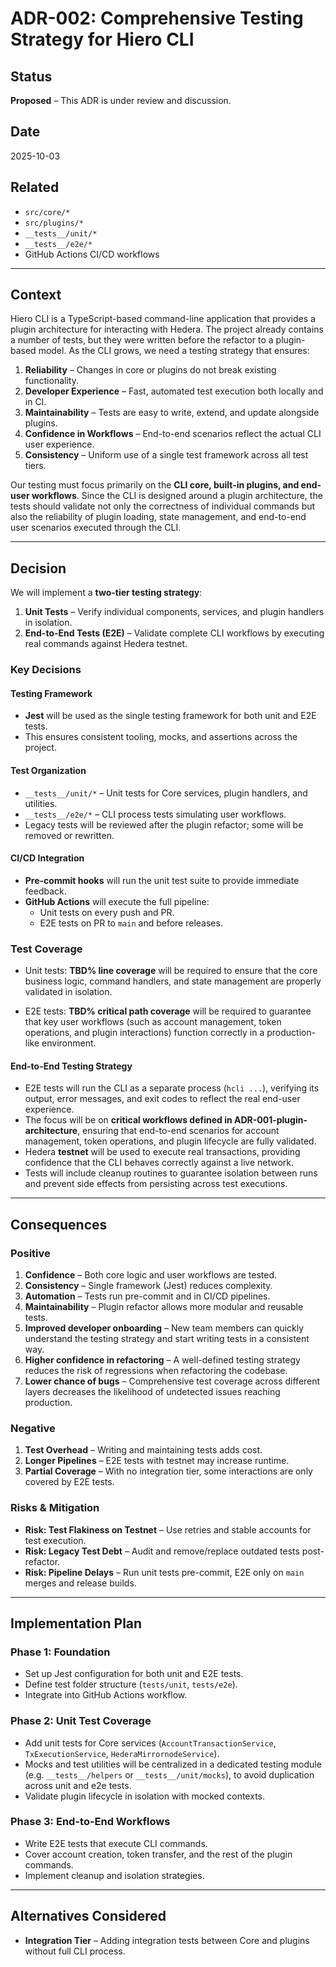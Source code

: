 # ADR-002: Comprehensive Testing Strategy for Hiero CLI

## Status

**Proposed** – This ADR is under review and discussion.

## Date

2025-10-03

## Related

- `src/core/*`
- `src/plugins/*`
- `__tests__/unit/*`
- `__tests__/e2e/*`
- GitHub Actions CI/CD workflows

---

## Context

Hiero CLI is a TypeScript-based command-line application that provides a plugin architecture for interacting with Hedera. The project already contains a number of tests, but they were written before the refactor to a plugin-based model. As the CLI grows, we need a testing strategy that ensures:

1. **Reliability** – Changes in core or plugins do not break existing functionality.
2. **Developer Experience** – Fast, automated test execution both locally and in CI.
3. **Maintainability** – Tests are easy to write, extend, and update alongside plugins.
4. **Confidence in Workflows** – End-to-end scenarios reflect the actual CLI user experience.
5. **Consistency** – Uniform use of a single test framework across all test tiers.

Our testing must focus primarily on the **CLI core, built-in plugins, and end-user workflows**. Since the CLI is designed around a plugin architecture, the tests should validate not only the correctness of individual commands but also the reliability of plugin loading, state management, and end-to-end user scenarios executed through the CLI.

---

## Decision

We will implement a **two-tier testing strategy**:

1. **Unit Tests** – Verify individual components, services, and plugin handlers in isolation.
2. **End-to-End Tests (E2E)** – Validate complete CLI workflows by executing real commands against Hedera testnet.

### Key Decisions

#### Testing Framework

- **Jest** will be used as the single testing framework for both unit and E2E tests.
- This ensures consistent tooling, mocks, and assertions across the project.

#### Test Organization

- `__tests__/unit/*` – Unit tests for Core services, plugin handlers, and utilities.
- `__tests__/e2e/*` – CLI process tests simulating user workflows.
- Legacy tests will be reviewed after the plugin refactor; some will be removed or rewritten.

#### CI/CD Integration

- **Pre-commit hooks** will run the unit test suite to provide immediate feedback.
- **GitHub Actions** will execute the full pipeline:
  - Unit tests on every push and PR.
  - E2E tests on PR to `main` and before releases.

### Test Coverage

- Unit tests: **TBD% line coverage** will be required to ensure that the core business logic, command handlers, and state management are properly validated in isolation.

- E2E tests: **TBD% critical path coverage** will be required to guarantee that key user workflows (such as account management, token operations, and plugin interactions) function correctly in a production-like environment.

#### End-to-End Testing Strategy

- E2E tests will run the CLI as a separate process (`hcli ...`), verifying its output, error messages, and exit codes to reflect the real end-user experience.
- The focus will be on **critical workflows defined in ADR-001-plugin-architecture**, ensuring that end-to-end scenarios for account management, token operations, and plugin lifecycle are fully validated.
- Hedera **testnet** will be used to execute real transactions, providing confidence that the CLI behaves correctly against a live network.
- Tests will include cleanup routines to guarantee isolation between runs and prevent side effects from persisting across test executions.

---

## Consequences

### Positive

1. **Confidence** – Both core logic and user workflows are tested.
2. **Consistency** – Single framework (Jest) reduces complexity.
3. **Automation** – Tests run pre-commit and in CI/CD pipelines.
4. **Maintainability** – Plugin refactor allows more modular and reusable tests.
5. **Improved developer onboarding** – New team members can quickly understand the testing strategy and start writing tests in a consistent way.
6. **Higher confidence in refactoring** – A well-defined testing strategy reduces the risk of regressions when refactoring the codebase.
7. **Lower chance of bugs** – Comprehensive test coverage across different layers decreases the likelihood of undetected issues reaching production.

### Negative

1. **Test Overhead** – Writing and maintaining tests adds cost.
2. **Longer Pipelines** – E2E tests with testnet may increase runtime.
3. **Partial Coverage** – With no integration tier, some interactions are only covered by E2E tests.

### Risks & Mitigation

- **Risk: Test Flakiness on Testnet** – Use retries and stable accounts for test execution.
- **Risk: Legacy Test Debt** – Audit and remove/replace outdated tests post-refactor.
- **Risk: Pipeline Delays** – Run unit tests pre-commit, E2E only on `main` merges and release builds.

---

## Implementation Plan

### Phase 1: Foundation

- Set up Jest configuration for both unit and E2E tests.
- Define test folder structure (`tests/unit`, `tests/e2e`).
- Integrate into GitHub Actions workflow.

### Phase 2: Unit Test Coverage

- Add unit tests for Core services (`AccountTransactionService`, `TxExecutionService`, `HederaMirrornodeService`).
- Mocks and test utilities will be centralized in a dedicated testing module (e.g. `__tests__/helpers` or `__tests__/unit/mocks`), to avoid duplication across unit and e2e tests.
- Validate plugin lifecycle in isolation with mocked contexts.

### Phase 3: End-to-End Workflows

- Write E2E tests that execute CLI commands.
- Cover account creation, token transfer, and the rest of the plugin commands.
- Implement cleanup and isolation strategies.

---

## Alternatives Considered

- **Integration Tier** – Adding integration tests between Core and plugins without full CLI process.
